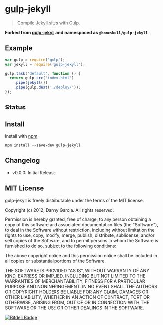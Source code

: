 # [gulp](https://github.com/wearefractal/gulp)-jekyll

> Compile Jekyll sites with Gulp.

**Forked from [gulp-jekyll](https://www.npmjs.com/package/gulp-jekyll) and namespaced as `@boneskull/gulp-jekyll`**

## Example

```js
var gulp = require('gulp');
var jekyll = require('gulp-jekyll');

gulp.task('default', function () {
  return gulp.src('index.html')
    .pipe(jekyll())
    .pipe(gulp.dest('./deploy/'));
});
```

## Status

## Install

Install with [npm](https://npmjs.org/package/gulp-jekyll)

```
npm install --save-dev gulp-jekyll
```

## Changelog

- v0.0.0: Initial Release

## MIT License

gulp-jekyll is freely distributable under the terms of the MIT license.

Copyright (c) 2012, Danny Garcia. All rights reserved.

Permission is hereby granted, free of charge, to any person obtaining a copy of this software and associated documentation
files (the "Software"), to deal in the Software without restriction, including without limitation the rights to use,
copy, modify, merge, publish, distribute, sublicense, and/or sell copies of the Software, and to permit persons to whom the Software is furnished to do so, subject to the following conditions:

The above copyright notice and this permission notice shall be included in all copies or substantial portions of the Software.

THE SOFTWARE IS PROVIDED "AS IS", WITHOUT WARRANTY OF ANY KIND, EXPRESS OR IMPLIED, INCLUDING BUT NOT LIMITED TO THE WARRANTIES OF MERCHANTABILITY, FITNESS FOR A PARTICULAR PURPOSE AND NONINFRINGEMENT. IN NO EVENT SHALL THE AUTHORS OR COPYRIGHT HOLDERS BE LIABLE FOR ANY CLAIM, DAMAGES OR OTHER LIABILITY, WHETHER IN AN ACTION OF CONTRACT, TORT OR OTHERWISE, ARISING FROM, OUT OF OR IN CONNECTION WITH THE SOFTWARE OR THE USE OR OTHER DEALINGS IN THE SOFTWARE.

[![Bitdeli Badge](https://d2weczhvl823v0.cloudfront.net/dannygarcia/gulp-jekyll/trend.png)](https://bitdeli.com/free "Bitdeli Badge")

